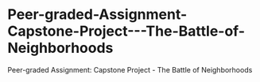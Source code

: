 # Peer-graded-Assignment-Capstone-Project---The-Battle-of-Neighborhoods
Peer-graded Assignment: Capstone Project - The Battle of Neighborhoods
